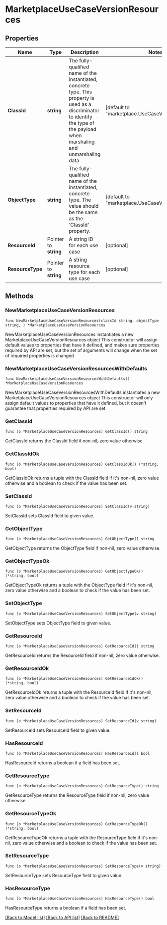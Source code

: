 # MarketplaceUseCaseVersionResources

## Properties

Name | Type | Description | Notes
------------ | ------------- | ------------- | -------------
**ClassId** | **string** | The fully-qualified name of the instantiated, concrete type. This property is used as a discriminator to identify the type of the payload when marshaling and unmarshaling data. | [default to "marketplace.UseCaseVersionResources"]
**ObjectType** | **string** | The fully-qualified name of the instantiated, concrete type. The value should be the same as the &#39;ClassId&#39; property. | [default to "marketplace.UseCaseVersionResources"]
**ResourceId** | Pointer to **string** | A string ID for each use case | [optional] 
**ResourceType** | Pointer to **string** | A string resource type for each use case | [optional] 

## Methods

### NewMarketplaceUseCaseVersionResources

`func NewMarketplaceUseCaseVersionResources(classId string, objectType string, ) *MarketplaceUseCaseVersionResources`

NewMarketplaceUseCaseVersionResources instantiates a new MarketplaceUseCaseVersionResources object
This constructor will assign default values to properties that have it defined,
and makes sure properties required by API are set, but the set of arguments
will change when the set of required properties is changed

### NewMarketplaceUseCaseVersionResourcesWithDefaults

`func NewMarketplaceUseCaseVersionResourcesWithDefaults() *MarketplaceUseCaseVersionResources`

NewMarketplaceUseCaseVersionResourcesWithDefaults instantiates a new MarketplaceUseCaseVersionResources object
This constructor will only assign default values to properties that have it defined,
but it doesn't guarantee that properties required by API are set

### GetClassId

`func (o *MarketplaceUseCaseVersionResources) GetClassId() string`

GetClassId returns the ClassId field if non-nil, zero value otherwise.

### GetClassIdOk

`func (o *MarketplaceUseCaseVersionResources) GetClassIdOk() (*string, bool)`

GetClassIdOk returns a tuple with the ClassId field if it's non-nil, zero value otherwise
and a boolean to check if the value has been set.

### SetClassId

`func (o *MarketplaceUseCaseVersionResources) SetClassId(v string)`

SetClassId sets ClassId field to given value.


### GetObjectType

`func (o *MarketplaceUseCaseVersionResources) GetObjectType() string`

GetObjectType returns the ObjectType field if non-nil, zero value otherwise.

### GetObjectTypeOk

`func (o *MarketplaceUseCaseVersionResources) GetObjectTypeOk() (*string, bool)`

GetObjectTypeOk returns a tuple with the ObjectType field if it's non-nil, zero value otherwise
and a boolean to check if the value has been set.

### SetObjectType

`func (o *MarketplaceUseCaseVersionResources) SetObjectType(v string)`

SetObjectType sets ObjectType field to given value.


### GetResourceId

`func (o *MarketplaceUseCaseVersionResources) GetResourceId() string`

GetResourceId returns the ResourceId field if non-nil, zero value otherwise.

### GetResourceIdOk

`func (o *MarketplaceUseCaseVersionResources) GetResourceIdOk() (*string, bool)`

GetResourceIdOk returns a tuple with the ResourceId field if it's non-nil, zero value otherwise
and a boolean to check if the value has been set.

### SetResourceId

`func (o *MarketplaceUseCaseVersionResources) SetResourceId(v string)`

SetResourceId sets ResourceId field to given value.

### HasResourceId

`func (o *MarketplaceUseCaseVersionResources) HasResourceId() bool`

HasResourceId returns a boolean if a field has been set.

### GetResourceType

`func (o *MarketplaceUseCaseVersionResources) GetResourceType() string`

GetResourceType returns the ResourceType field if non-nil, zero value otherwise.

### GetResourceTypeOk

`func (o *MarketplaceUseCaseVersionResources) GetResourceTypeOk() (*string, bool)`

GetResourceTypeOk returns a tuple with the ResourceType field if it's non-nil, zero value otherwise
and a boolean to check if the value has been set.

### SetResourceType

`func (o *MarketplaceUseCaseVersionResources) SetResourceType(v string)`

SetResourceType sets ResourceType field to given value.

### HasResourceType

`func (o *MarketplaceUseCaseVersionResources) HasResourceType() bool`

HasResourceType returns a boolean if a field has been set.


[[Back to Model list]](../README.md#documentation-for-models) [[Back to API list]](../README.md#documentation-for-api-endpoints) [[Back to README]](../README.md)


